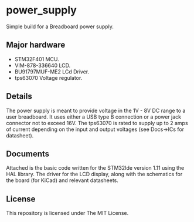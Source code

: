 # power_supply

Simple build for a Breadboard power supply.

## Major hardware
* STM32F401 MCU.
* VIM-878-336640 LCD.
* BU91797MUF-ME2 LCd Driver.
* tps63070 Voltage regulator.

## Details 
The power supply is meant to provide voltage in the 1V - 8V DC range to a user breadboard.
It uses either a USB type B connection or a power jack connector not to exceed 16V.  The 
tps63070 is rated to supply up to 2 amps of current depending on the input and output 
voltages (see Docs->ICs for datasheet). 

## Documents 
Attached is the basic code written for the STM32Ide version 1.11 using the HAL library.
The driver for the LCD display, along with the schematics for the board (for KiCad) and relevant datasheets. 

## License
This repository is licensed under The MIT License.
